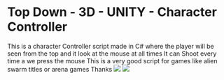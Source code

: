 # Top Down - 3D - UNITY - Character Controller

This is a character Controller script made in C# where the player will be seen from the top and it look at the mouse at all times
It can Shoot every time a we press the mouse
This is a very good script for games like alien swarm titles or arena games
Thanks
<img src = "https://vignette.wikia.nocookie.net/alienswarm/images/b/bd/Marines.png/revision/latest?cb=20100725132833">
<img src= "https://steamcdn-a.akamaihd.net/steam/apps/630/ss_5939e72b222a95288ad3ac6eb69b956c57f7df2e.1920x1080.jpg?t=1571757378">
